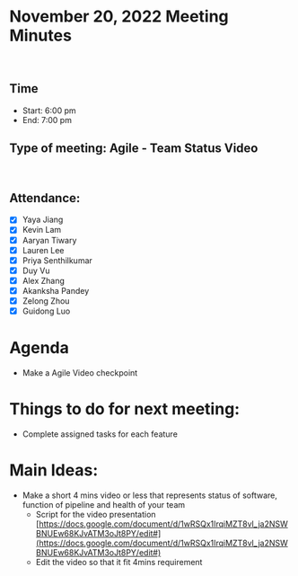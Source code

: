 <!-- Note taker: YOUR NAME HERE-->
<!-- Month Date, Year-->
# November 20, 2022 Meeting Minutes
​
<!-- XX:XX AM/PM -->
## Time
- Start: 6:00 pm
- End: 7:00 pm
​
<!-- TA or team, etc.-->
## Type of meeting: Agile - Team Status Video
​
<!-- [x] for present -->
## Attendance:
- [x] Yaya Jiang
- [x] Kevin Lam
- [x] Aaryan Tiwary
- [x] Lauren Lee
- [x] Priya Senthilkumar
- [x] Duy Vu
- [x] Alex Zhang
- [x] Akanksha Pandey
- [x] Zelong Zhou
- [x] Guidong Luo
​
<!-- Topics for the meeting-->
# Agenda
- Make a Agile Video checkpoint
​
<!-- homework basically zzzz-->
# Things to do for next meeting:
- Complete assigned tasks for each feature
​
<!-- what was discussed for each topic-->
# Main Ideas:
- Make a short 4 mins video or less that represents status of software, function of pipeline and health of your team
    - Script for the video presentation [https://docs.google.com/document/d/1wRSQx1IrqiMZT8vl_ja2NSWBNUEw68KJvATM3oJt8PY/edit#](https://docs.google.com/document/d/1wRSQx1IrqiMZT8vl_ja2NSWBNUEw68KJvATM3oJt8PY/edit#)
    - Edit the video so that it fit 4mins requirement